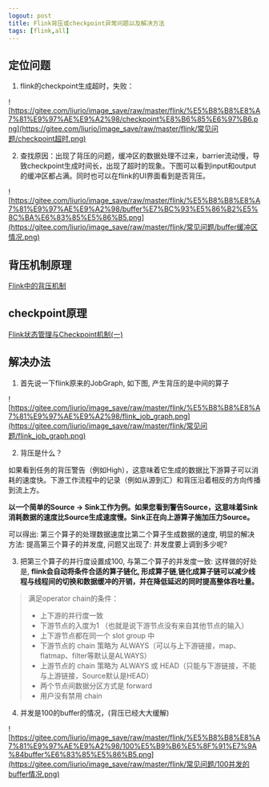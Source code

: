 ```yaml
---
logout: post
title: Flink背压或checkpoint异常问题以及解决方法
tags: [flink,all]
---
```


## 定位问题

1. flink的checkpoint生成超时，失败：

![https://gitee.com/liurio/image_save/raw/master/flink/%E5%B8%B8%E8%A7%81%E9%97%AE%E9%A2%98/checkpoint%E8%B6%85%E6%97%B6.png](https://gitee.com/liurio/image_save/raw/master/flink/常见问题/checkpoint超时.png)

2. 查找原因：出现了背压的问题，缓冲区的数据处理不过来，barrier流动慢，导致checkpoint生成时间长，出现了超时的现象。下图可以看到input和output的缓冲区都占满。同时也可以在flink的UI界面看到是否背压。

![https://gitee.com/liurio/image_save/raw/master/flink/%E5%B8%B8%E8%A7%81%E9%97%AE%E9%A2%98/buffer%E7%BC%93%E5%86%B2%E5%8C%BA%E6%83%85%E5%86%B5.png](https://gitee.com/liurio/image_save/raw/master/flink/常见问题/buffer缓冲区情况.png)

## 背压机制原理

[Flink中的背压机制](https://liurio.github.io/2019/12/20/Flink%E4%B8%AD%E7%9A%84%E8%83%8C%E5%8E%8B%E6%9C%BA%E5%88%B6/)

## checkpoint原理

[Flink状态管理与Checkpoint机制(一)](https://liurio.github.io/2019/12/21/Flink%E7%8A%B6%E6%80%81%E7%AE%A1%E7%90%86%E4%B8%8ECheckpoint%E6%9C%BA%E5%88%B6(%E4%B8%80)/)

## 解决办法

1. 首先说一下flink原来的JobGraph, 如下图,  产生背压的是中间的算子

![https://gitee.com/liurio/image_save/raw/master/flink/%E5%B8%B8%E8%A7%81%E9%97%AE%E9%A2%98/flink_job_graph.png](https://gitee.com/liurio/image_save/raw/master/flink/常见问题/flink_job_graph.png)

2. 背压是什么？

如果看到任务的背压警告（例如High），这意味着它生成的数据比下游算子可以消耗的速度快。下游工作流程中的记录（例如从源到汇）和背压沿着相反的方向传播到流上方。

**以一个简单的Source -> Sink工作为例。如果您看到警告Source，这意味着Sink消耗数据的速度比Source生成速度慢。Sink正在向上游算子施加压力Source。**

可以得出:  第三个算子的处理数据速度比第二个算子生成数据的速度,  明显的解决方法:  提高第三个算子的并发度,  问题又出现了:  并发度要上调到多少呢?

3. 把第三个算子的并行度设置成100, 与第二个算子的并发度一致: 这样做的好处是, **flink会自动将条件合适的算子链化, 形成算子链**,**链化成算子链可以减少线程与线程间的切换和数据缓冲的开销，并在降低延迟的同时提高整体吞吐量。**

> 满足operator chain的条件：
>
> - 上下游的并行度一致
> - 下游节点的入度为1 （也就是说下游节点没有来自其他节点的输入）
> - 上下游节点都在同一个 slot group 中
> - 下游节点的 chain 策略为 ALWAYS（可以与上下游链接，map、flatmap、filter等默认是ALWAYS）
> - 上游节点的 chain 策略为 ALWAYS 或 HEAD（只能与下游链接，不能与上游链接，Source默认是HEAD）
> - 两个节点间数据分区方式是 forward
> - 用户没有禁用 chain

4. 并发是100的buffer的情况，(背压已经大大缓解)

![https://gitee.com/liurio/image_save/raw/master/flink/%E5%B8%B8%E8%A7%81%E9%97%AE%E9%A2%98/100%E5%B9%B6%E5%8F%91%E7%9A%84buffer%E6%83%85%E5%86%B5.png](https://gitee.com/liurio/image_save/raw/master/flink/常见问题/100并发的buffer情况.png)